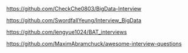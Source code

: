  https://github.com/CheckChe0803/BigData-Interview 

 https://github.com/SwordfallYeung/Interview_BigData 

 https://github.com/lengyue1024/BAT_interviews 

 https://github.com/MaximAbramchuck/awesome-interview-questions  

